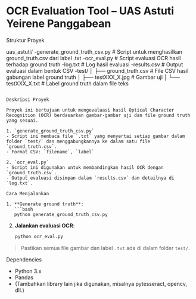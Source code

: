 
# OCR Evaluation Tool – UAS Astuti Yeirene Panggabean


Struktur Proyek

uas_astuti/
-generate_ground_truth_csv.py   # Script untuk menghasilkan ground_truth.csv dari label .txt
-ocr_eval.py                    # Script evaluasi OCR hasil terhadap ground truth
-log.txt                        # Log hasil evaluasi
-results.csv                    # Output evaluasi dalam bentuk CSV
-test/
│   ├── ground_truth.csv          # File CSV hasil gabungan label ground truth
│   ├── testXXX_X.jpg             # Gambar uji
│   └── testXXX_X.txt             # Label ground truth dalam file teks
```

Deskripsi Proyek

Proyek ini bertujuan untuk mengevaluasi hasil Optical Character Recognition (OCR) berdasarkan gambar-gambar uji dan file ground truth yang sesuai.

1. `generate_ground_truth_csv.py`
- Script ini membaca file `.txt` yang menyertai setiap gambar dalam folder `test/` dan menggabungkannya ke dalam satu file `ground_truth.csv`.
- Format CSV: `filename`, `label`

2. `ocr_eval.py`
- Script ini digunakan untuk membandingkan hasil OCR dengan `ground_truth.csv`.
- Output evaluasi disimpan dalam `results.csv` dan detailnya di `log.txt`.

Cara Menjalankan

1. **Generate ground truth**:
   ```bash
   python generate_ground_truth_csv.py
   ```

2. **Jalankan evaluasi OCR**:
   ```bash
   python ocr_eval.py
   ```

> Pastikan semua file gambar dan label `.txt` ada di dalam folder `test/`.

Dependencies

- Python 3.x
- Pandas
- (Tambahkan library lain jika digunakan, misalnya pytesseract, opencv, dll.)
